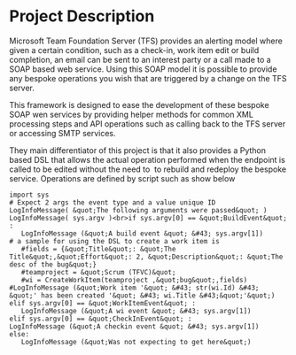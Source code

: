 # Project Description #
Microsoft Team Foundation Server (TFS) provides an alerting model where given a certain condition, such as a&nbsp;check-in, work item edit or build completion,&nbsp;an email can be sent to an interest party or a call&nbsp;made to a SOAP based web service.
 Using this SOAP model it is possible to&nbsp;provide any bespoke operations you wish that are triggered by a&nbsp;change on the TFS server.

This framework is designed to ease the development of these bespoke SOAP wen services by providing helper methods for common XML processing steps and API operations such as calling back to the TFS server or accessing SMTP services.

They main differentiator of this project is that it also provides a Python based DSL that allows the actual operation performed when the endpoint is called to be edited without the need to&nbsp; to rebuild and redeploy the bespoke service.&nbsp;Operations
are defined by script such as show below

```
import sys
# Expect 2 args the event type and a value unique ID
LogInfoMessage( &quot;The following arguments were passed&quot; )
LogInfoMessage( sys.argv )<br>if sys.argv[0] == &quot;BuildEvent&quot; :
   LogInfoMessage (&quot;A build event &quot; &#43; sys.argv[1])
# a sample for using the DSL to create a work item is
   #fields = {&quot;Title&quot;: &quot;The Title&quot;,&quot;Effort&quot;: 2, &quot;Description&quot;: &quot;The desc of the bug&quot;}
   #teamproject = &quot;Scrum (TFVC)&quot;
   #wi = CreateWorkItem(teamproject ,&quot;bug&quot;,fields)
#LogInfoMessage (&quot;Work item '&quot; &#43; str(wi.Id) &#43; &quot;' has been created '&quot; &#43; wi.Title &#43;&quot;'&quot;)
elif sys.argv[0] == &quot;WorkItemEvent&quot; :
   LogInfoMessage (&quot;A wi event &quot; &#43; sys.argv[1])
elif sys.argv[0] == &quot;CheckInEvent&quot; :
LogInfoMessage (&quot;A checkin event &quot; &#43; sys.argv[1])
else:
   LogInfoMessage (&quot;Was not expecting to get here&quot;)
```

